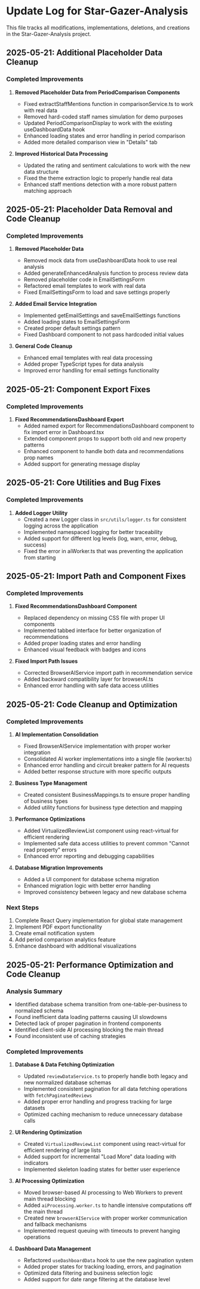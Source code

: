 # Update Log for Star-Gazer-Analysis

This file tracks all modifications, implementations, deletions, and creations in the Star-Gazer-Analysis project.

## 2025-05-21: Additional Placeholder Data Cleanup

### Completed Improvements
1. **Removed Placeholder Data from PeriodComparison Components**
   - Fixed extractStaffMentions function in comparisonService.ts to work with real data
   - Removed hard-coded staff names simulation for demo purposes
   - Updated PeriodComparisonDisplay to work with the existing useDashboardData hook
   - Enhanced loading states and error handling in period comparison
   - Added more detailed comparison view in "Details" tab

2. **Improved Historical Data Processing**
   - Updated the rating and sentiment calculations to work with the new data structure
   - Fixed the theme extraction logic to properly handle real data
   - Enhanced staff mentions detection with a more robust pattern matching approach

## 2025-05-21: Placeholder Data Removal and Code Cleanup

### Completed Improvements
1. **Removed Placeholder Data**
   - Removed mock data from useDashboardData hook to use real analysis
   - Added generateEnhancedAnalysis function to process review data
   - Removed placeholder code in EmailSettingsForm
   - Refactored email templates to work with real data
   - Fixed EmailSettingsForm to load and save settings properly

2. **Added Email Service Integration**
   - Implemented getEmailSettings and saveEmailSettings functions
   - Added loading states to EmailSettingsForm
   - Created proper default settings pattern
   - Fixed Dashboard component to not pass hardcoded initial values

3. **General Code Cleanup**
   - Enhanced email templates with real data processing
   - Added proper TypeScript types for data analysis
   - Improved error handling for email settings functionality

## 2025-05-21: Component Export Fixes

### Completed Improvements
1. **Fixed RecommendationsDashboard Export**
   - Added named export for RecommendationsDashboard component to fix import error in Dashboard.tsx
   - Extended component props to support both old and new property patterns
   - Enhanced component to handle both data and recommendations prop names
   - Added support for generating message display

## 2025-05-21: Core Utilities and Bug Fixes

### Completed Improvements
1. **Added Logger Utility**
   - Created a new Logger class in `src/utils/logger.ts` for consistent logging across the application
   - Implemented namespaced logging for better traceability
   - Added support for different log levels (log, warn, error, debug, success)
   - Fixed the error in aiWorker.ts that was preventing the application from starting

## 2025-05-21: Import Path and Component Fixes

### Completed Improvements
1. **Fixed RecommendationsDashboard Component**
   - Replaced dependency on missing CSS file with proper UI components
   - Implemented tabbed interface for better organization of recommendations
   - Added proper loading states and error handling
   - Enhanced visual feedback with badges and icons

2. **Fixed Import Path Issues**
   - Corrected BrowserAIService import path in recommendation service
   - Added backward compatibility layer for browserAI.ts
   - Enhanced error handling with safe data access utilities

## 2025-05-21: Code Cleanup and Optimization

### Completed Improvements
1. **AI Implementation Consolidation**
   - Fixed BrowserAIService implementation with proper worker integration
   - Consolidated AI worker implementations into a single file (worker.ts)
   - Enhanced error handling and circuit breaker pattern for AI requests
   - Added better response structure with more specific outputs

2. **Business Type Management**
   - Created consistent BusinessMappings.ts to ensure proper handling of business types
   - Added utility functions for business type detection and mapping

3. **Performance Optimizations**
   - Added VirtualizedReviewList component using react-virtual for efficient rendering
   - Implemented safe data access utilities to prevent common "Cannot read property" errors
   - Enhanced error reporting and debugging capabilities

4. **Database Migration Improvements**
   - Added a UI component for database schema migration
   - Enhanced migration logic with better error handling
   - Improved consistency between legacy and new database schema

### Next Steps
1. Complete React Query implementation for global state management
2. Implement PDF export functionality
3. Create email notification system
4. Add period comparison analytics feature
5. Enhance dashboard with additional visualizations

## 2025-05-21: Performance Optimization and Code Cleanup

### Analysis Summary
- Identified database schema transition from one-table-per-business to normalized schema
- Found inefficient data loading patterns causing UI slowdowns
- Detected lack of proper pagination in frontend components
- Identified client-side AI processing blocking the main thread
- Found inconsistent use of caching strategies

### Completed Improvements
1. **Database & Data Fetching Optimization**
   - Updated `reviewDataService.ts` to properly handle both legacy and new normalized database schemas
   - Implemented consistent pagination for all data fetching operations with `fetchPaginatedReviews`
   - Added proper error handling and progress tracking for large datasets
   - Optimized caching mechanism to reduce unnecessary database calls

2. **UI Rendering Optimization**
   - Created `VirtualizedReviewList` component using react-virtual for efficient rendering of large lists
   - Added support for incremental "Load More" data loading with indicators
   - Implemented skeleton loading states for better user experience

3. **AI Processing Optimization**
   - Moved browser-based AI processing to Web Workers to prevent main thread blocking
   - Added `aiProcessing.worker.ts` to handle intensive computations off the main thread
   - Created new `browserAIService` with proper worker communication and fallback mechanisms
   - Implemented request queuing with timeouts to prevent hanging operations

4. **Dashboard Data Management**
   - Refactored `useDashboardData` hook to use the new pagination system
   - Added proper states for tracking loading, errors, and pagination
   - Optimized data filtering and business selection logic
   - Added support for date range filtering at the database level
